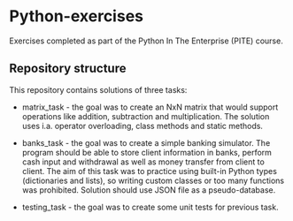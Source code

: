 # Python-exercises
Exercises completed as part of the Python In The Enterprise (PITE) course.

## Repository structure
This repository contains solutions of three tasks:

 * matrix_task - the goal was to create an NxN matrix that would support operations like addition, subtraction and multiplication. The solution uses i.a. operator overloading, class methods and static methods.

 * banks_task - the goal was to create a simple banking simulator. The program should be able to store client information in banks, perform cash input and withdrawal as well as money transfer from client to client. The aim of this task was to practice using built-in Python types (dictionaries and lists), so writing custom classes or too many functions was prohibited. Solution should use JSON file as a pseudo-database.

 * testing_task - the goal was to create some unit tests for previous task.